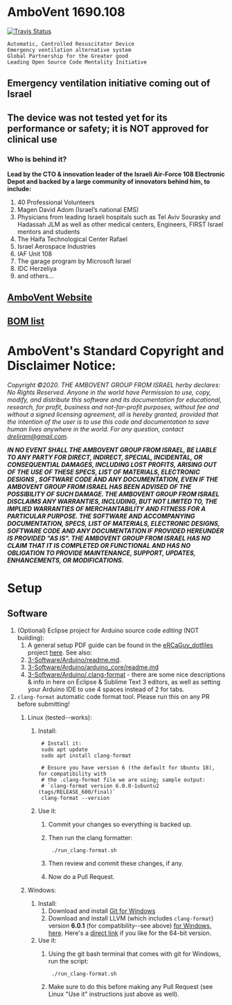 # AmboVent  1690.108

[![Travis Status][S]][T]

    Automatic, Controlled Resuscitator Device
    Emergency ventilation alternative system
    Global Partnership for the Greater good
    Leading Open Source Code Mentality Initiative


## Emergency ventilation initiative coming out of Israel

## The device was not tested yet for its performance or safety; it is NOT approved for clinical use

### Who is behind it?  
**Lead by the CTO & innovation leader of the Israeli Air-Force 108 Electronic Depot and backed by a large community of innovators behind him, to include:**

1. 40 Professional Volunteers
1. Magen David Adom (Israel’s national EMS)
1. Physicians from leading Israeli hospitals such as Tel Aviv Sourasky and Hadassah JLM as well as other medical centers, Engineers, FIRST Israel mentors and students
1. The Haifa Technological Center Rafael
1. Israel Aerospace Industries
1. IAF Unit 108
1. The garage program by Microsoft Israel
1. IDC Herzeliya
1. and others...

## [AmboVent Website](https://1nn0v8ter.rocks/AmboVent-1690-108)

## [BOM list](https://docs.google.com/spreadsheets/d/1yqxRhruZpR-hO4cpbX6UkSeXTlXk1JLd_4aYDwuWj4k/edit?usp=sharing)

# AmboVent's Standard Copyright and Disclaimer Notice:

*Copyright ©2020. THE AMBOVENT GROUP FROM ISRAEL herby declares:  No Rights Reserved. Anyone in the world have Permission to use, copy, modify, and distribute this software and its documentation for educational, research, for profit, business and not-for-profit purposes, without fee and without a signed licensing agreement, all is hereby granted, provided that the intention of the user is to use this code and documentation to save human lives  anywhere in the world. For any question, contact dreliram@gmail.com.*

***IN NO EVENT SHALL THE AMBOVENT GROUP FROM ISRAEL, BE LIABLE TO ANY PARTY FOR DIRECT, INDIRECT, SPECIAL, INCIDENTAL, OR CONSEQUENTIAL DAMAGES, INCLUDING LOST PROFITS, ARISING OUT OF THE USE OF THESE SPECS, LIST OF MATERIALS, ELECTRONIC DESIGNS , SOFTWARE CODE AND ANY DOCUMENTATION, EVEN IF THE AMBOVENT GROUP FROM ISRAEL HAS BEEN ADVISED OF THE POSSIBILITY OF SUCH DAMAGE.
THE AMBOVENT GROUP FROM ISRAEL DISCLAIMS ANY WARRANTIES, INCLUDING, BUT NOT LIMITED TO, THE IMPLIED WARRANTIES OF MERCHANTABILITY AND FITNESS FOR A PARTICULAR PURPOSE. THE SOFTWARE AND ACCOMPANYING DOCUMENTATION, SPECS, LIST OF MATERIALS, ELECTRONIC DESIGNS, SOFTWARE CODE AND ANY DOCUMENTATION IF PROVIDED HEREUNDER IS PROVIDED "AS IS". THE AMBOVENT GROUP FROM ISRAEL HAS NO CLAIM THAT IT IS COMPLETED OR FUNCTIONAL AND HAS NO OBLIGATION TO PROVIDE MAINTENANCE, SUPPORT, UPDATES, ENHANCEMENTS, OR MODIFICATIONS.***


# Setup

## Software

1. (Optional) Eclipse project for Arduino source code _editing_ (NOT building):
    1. A general setup PDF guide can be found in the [eRCaGuy_dotfiles](https://github.com/ElectricRCAircraftGuy/eRCaGuy_dotfiles) project [here](https://github.com/ElectricRCAircraftGuy/eRCaGuy_dotfiles/blob/master/eclipse/Eclipse%20setup%20instructions%20on%20a%20new%20Linux%20(or%20other%20OS)%20computer.pdf). See also:
    1. [3-Software/Arduino/readme.md](3-Software/Arduino/readme.md).
    1. [3-Software/Arduino/arduino_core/readme.md](3-Software/Arduino/arduino_core/readme.md)
    1. [3-Software/Arduino/.clang-format](3-Software/Arduino/.clang-format) - there are some nice descriptions & info in here on Eclipse & Sublime Text 3 editors, as well as setting your Arduino IDE to use 4 spaces instead of 2 for tabs.
1. `clang-format` automatic code format tool. Please run this on any PR before submitting!
    1. Linux (tested--works): 
        1. Install: 

                # Install it:
                sudo apt update
                sudo apt install clang-format

                # Ensure you have version 6 (the default for Ubuntu 18), for compatibility with 
                # the .clang-format file we are using; sample output: 
                # `clang-format version 6.0.0-1ubuntu2 (tags/RELEASE_600/final)`
                clang-format --version
        
        1. Use it: 
            1. Commit your changes so everything is backed up.
            1. Then run the clang formatter:

                    ./run_clang-format.sh

            1. Then review and commit these changes, if any.
            1. Now do a Pull Request.

    1. Windows:
        1. Install:
            1. Download and install [Git for Windows](https://git-scm.com/download/win)
            1. Download and install LLVM (which includes `clang-format`) version **6.0.1** (for compatibility--see above) [for Windows, here](https://releases.llvm.org/download.html). Here's a [direct link](https://releases.llvm.org/6.0.1/LLVM-6.0.1-win64.exe) if you like for the 64-bit version.
        1. Use it:
            1. Using the git bash terminal that comes with git for Windows, run the script:

                    ./run_clang-format.sh

            1. Make sure to do this before making any Pull Request (see Linux "Use it" instructions just above as well).




[S]: https://travis-ci.org/labeneator/AmboVent.svg?branch=master
[T]: https://travis-ci.org/github/labeneator/AmboVent
